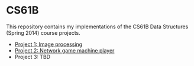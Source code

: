  # CS61B

This repository contains my implementations of the CS61B Data Structures (Spring 2014) course projects.

* [Project 1: Image processing](https://github.com/entomber/CS61B/tree/master/Project1)
* [Project 2: Network game machine player](https://github.com/entomber/CS61B/tree/master/Project2)
* Project 3: TBD